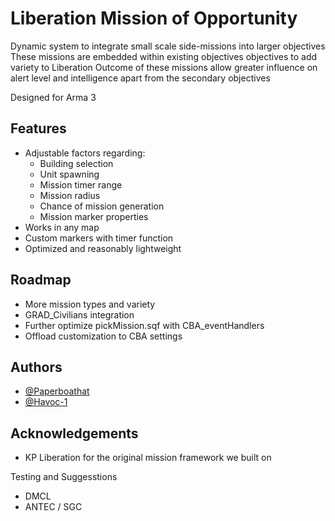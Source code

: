 
# Liberation Mission of Opportunity


Dynamic system to integrate small scale side-missions into larger objectives
These missions are embedded within existing objectives objectives to add variety to Liberation
Outcome of these missions allow greater influence on alert level and intelligence apart from the secondary objectives

Designed for Arma 3

## Features

- Adjustable factors regarding:
    - Building selection
    - Unit spawning
    - Mission timer range
    - Mission radius
    - Chance of mission generation
    - Mission marker properties
- Works in any map
- Custom markers with timer function 
- Optimized and reasonably lightweight 



## Roadmap

- More mission types and variety
- GRAD_Civilians integration
- Further optimize pickMission.sqf with CBA_eventHandlers
- Offload customization to CBA settings 



## Authors

- [@Paperboathat](https://github.com/Paperboathat)
- [@Havoc-1](https://github.com/Havoc-1)


## Acknowledgements

 - KP Liberation for the original mission framework we built on

 Testing and Suggesstions
 - DMCL 
 - ANTEC / SGC 
